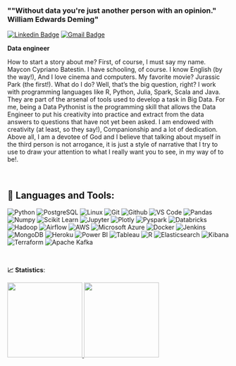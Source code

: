 ### ""Without data you're just another person with an opinion." William Edwards Deming"
[![Linkedin Badge](https://img.shields.io/badge/-LinkedIn-blue?style=flat-square&logo=Linkedin&logoColor=white&link=https://www.linkedin.com/in/mayconbatestin//)](https://www.linkedin.com/in/karinnecristinapereira/)
[![Gmail Badge](https://img.shields.io/badge/-Gmail-red?style=flat-square&logo=Gmail&logoColor=white&link=mayconcipriano@gmail.com)](mayconcipriano@gmail.com)


**Data engineer** <p> How to start a story about me? First, of course, I must say my name. Maycon Cypriano Batestin. I have schooling, of course. I know English (by the way!), And I love cinema and computers. My favorite movie? Jurassic Park (the first!). What do I do? Well, that’s the big question, right? I work with programming languages ​​like R, Python, Julia, Spark, Scala and Java. They are part of the arsenal of tools used to develop a task in Big Data.
For me, being a Data Pythonist is the programming skill that allows the Data Engineer to put his creativity into practice and extract from the data answers to questions that have not yet been asked.
I am endowed with creativity (at least, so they say!), Companionship and a lot of dedication. Above all, I am a devotee of God and I believe that talking about myself in the third person is not arrogance, it is just a style of narrative that I try to use to draw your attention to what I really want you to see, in my way of to be!. </p>

<br>

 ## 🚀 **Languages and Tools:**

 ![Python](https://img.shields.io/badge/-Python-black?style=flat-square&logo=Python)
 ![PostgreSQL](https://img.shields.io/badge/-PostgreSQL-black?style=flat-square&logo=PostgreSQL)
 ![Linux](https://img.shields.io/badge/-Linux-black?style=flat-square&logo=Linux)
 ![Git](https://img.shields.io/badge/-Git-black?style=flat-square&logo=Git)
 ![Github](https://img.shields.io/badge/-Github-black?style=flat-square&logo=Github)
 ![VS Code](https://img.shields.io/badge/-VS%20Code-black?style=flat-square&logo=visual-studio-code)
 ![Pandas](https://img.shields.io/badge/-Pandas-black?style=flat-square&logo=Pandas)
 ![Numpy](https://img.shields.io/badge/-Numpy-black?style=flat-square&logo=Numpy)
 ![Scikit Learn](https://img.shields.io/badge/-Scikit%20Learn-black?style=flat-square&logo=scikit-learn)
 ![Jupyter](https://img.shields.io/badge/-Jupyter-black?style=flat-square&logo=Jupyter)
 ![Plotly](https://img.shields.io/badge/-Plotly-black?style=flat-square&logo=Plotly)
 ![Pyspark](https://img.shields.io/badge/-Pyspark-black?style=flat-square&logo=Apache-Spark)
 ![Databricks](https://img.shields.io/badge/-Databricks-black?style=flat-square&logo=Databricks)
 ![Hadoop](https://img.shields.io/badge/-Hadoop-black?style=flat-square&logo=Apache-Hadoop)
 ![Airflow](https://img.shields.io/badge/-Airflow-black?style=flat-square&logo=Apache-Airflow)
 ![AWS](https://img.shields.io/badge/-AWS-black?style=flat-square&logo=Amazon-AWS)
 ![Microsoft Azure](https://img.shields.io/badge/-Azure-black?style=flat-square&logo=Microsoft-Azure)
 ![Docker](https://img.shields.io/badge/-Docker-black?style=flat-square&logo=Docker)
 ![Jenkins](https://img.shields.io/badge/-Jenkins-black?style=flat-square&logo=Jenkins)
 ![MongoDB](https://img.shields.io/badge/-MongoDB-black?style=plastic&logo=Mongodb)
 ![Heroku](https://img.shields.io/badge/-Heroku-black?style=plastic&logo=Heroku)
 ![Power BI](https://img.shields.io/badge/-Power%20BI-black?style=plastic&logo=Power-BI)
 ![Tableau](https://img.shields.io/badge/-Tableau-black?style=plastic&logo=Tableau)
 ![R](https://img.shields.io/badge/-R-black?style=flat-square&logo=R)
 ![Elasticsearch](https://img.shields.io/badge/Elasticsearch-black?style=flat-square&logo=Elasticsearch)
 ![Kibana](https://img.shields.io/badge/Kibana-black?style=flat-square&logo=Kibana)
 ![Terraform](https://img.shields.io/badge/-Terraform-black?style=flat-square&logo=Terraform)
 ![ Apache Kafka](https://img.shields.io/badge/-Apache%20Kafka-black?style=flat-square&logo=Apache-Kafka)
 
 
 <br>

<b> :chart_with_upwards_trend: Statistics</b>:

<a href="https://github.com/batestin1">
  <img height="170em" src="https://github-readme-stats.vercel.app/api?username=batestin1&show_icons=true&theme=dark&include_commits=true"/>
</a>

<a href="https://github.com/batestin1">
  <img height="170em" src="https://github-readme-stats.vercel.app/api/top-langs/?username=batestin1&layout=compact&langs_count=8&theme=dark"/>
</a>

